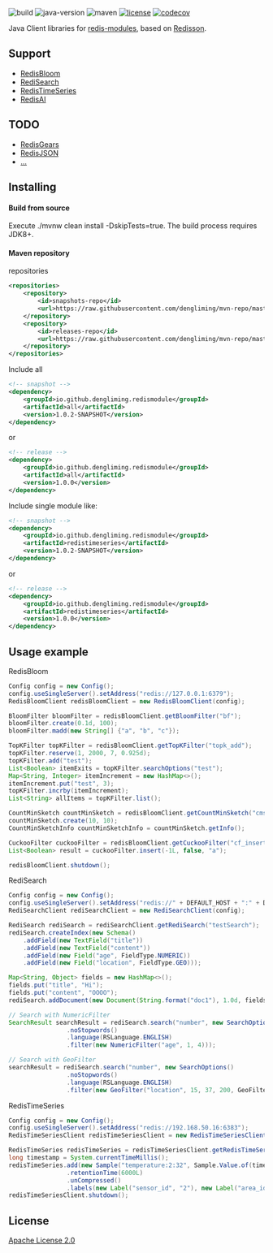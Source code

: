 ![build](https://github.com/dengliming/redis-modules-java/workflows/build/badge.svg) ![java-version](https://img.shields.io/badge/JDK-1.8+-brightgreen.svg) ![maven](https://img.shields.io/badge/maven-3.5+-brightgreen.svg) [![license](https://img.shields.io/github/license/dengliming/redis-modules-java)](/LICENSE) [![codecov](https://codecov.io/gh/dengliming/redis-modules-java/branch/master/graph/badge.svg?token=U8BA091JD5)](https://codecov.io/gh/dengliming/redis-modules-java)


Java Client libraries for [redis-modules](https://redis.io/modules), based on [Redisson](https://github.com/redisson/redisson).

## Support
* [RedisBloom](redisbloom) 
* [RediSearch](redisearch)
* [RedisTimeSeries](redistimeseries)
* [RedisAI](redisai)

## TODO
* [RedisGears](https://oss.redislabs.com/redisgears/)
* [RedisJSON](https://oss.redislabs.com/rejson/)
* [...](https://redis.io/modules)
 
## Installing

#### Build from source
Execute ./mvnw clean install -DskipTests=true. The build process requires JDK8+.
#### Maven repository
repositories
```xml
<repositories>
    <repository>
        <id>snapshots-repo</id>
        <url>https://raw.githubusercontent.com/dengliming/mvn-repo/master/snapshots</url>
    </repository>
    <repository>
        <id>releases-repo</id>
        <url>https://raw.githubusercontent.com/dengliming/mvn-repo/master/releases</url>
    </repository>
</repositories>
```
Include all
```xml
<!-- snapshot -->
<dependency>
    <groupId>io.github.dengliming.redismodule</groupId>
    <artifactId>all</artifactId>
    <version>1.0.2-SNAPSHOT</version>
</dependency>
```
or
```xml
<!-- release -->
<dependency>
    <groupId>io.github.dengliming.redismodule</groupId>
    <artifactId>all</artifactId>
    <version>1.0.0</version>
</dependency>
```
Include single module like:
```xml
<!-- snapshot -->
<dependency>
    <groupId>io.github.dengliming.redismodule</groupId>
    <artifactId>redistimeseries</artifactId>
    <version>1.0.2-SNAPSHOT</version>
</dependency>
```
or
```xml
<!-- release -->
<dependency>
    <groupId>io.github.dengliming.redismodule</groupId>
    <artifactId>redistimeseries</artifactId>
    <version>1.0.0</version>
</dependency>
```
## Usage example
RedisBloom
```java
Config config = new Config();
config.useSingleServer().setAddress("redis://127.0.0.1:6379");
RedisBloomClient redisBloomClient = new RedisBloomClient(config);

BloomFilter bloomFilter = redisBloomClient.getBloomFilter("bf");
bloomFilter.create(0.1d, 100);
bloomFilter.madd(new String[] {"a", "b", "c"});

TopKFilter topKFilter = redisBloomClient.getTopKFilter("topk_add");
topKFilter.reserve(1, 2000, 7, 0.925d);
topKFilter.add("test");
List<Boolean> itemExits = topKFilter.searchOptions("test");
Map<String, Integer> itemIncrement = new HashMap<>();
itemIncrement.put("test", 3);
topKFilter.incrby(itemIncrement);
List<String> allItems = topKFilter.list();

CountMinSketch countMinSketch = redisBloomClient.getCountMinSketch("cms_add");
countMinSketch.create(10, 10);
CountMinSketchInfo countMinSketchInfo = countMinSketch.getInfo();

CuckooFilter cuckooFilter = redisBloomClient.getCuckooFilter("cf_insert");
List<Boolean> result = cuckooFilter.insert(-1L, false, "a");

redisBloomClient.shutdown();
```

RediSearch
```java
Config config = new Config();
config.useSingleServer().setAddress("redis://" + DEFAULT_HOST + ":" + DEFAULT_PORT);
RediSearchClient rediSearchClient = new RediSearchClient(config);

RediSearch rediSearch = rediSearchClient.getRediSearch("testSearch");
rediSearch.createIndex(new Schema()
    .addField(new TextField("title"))
    .addField(new TextField("content"))
    .addField(new Field("age", FieldType.NUMERIC))
    .addField(new Field("location", FieldType.GEO)));

Map<String, Object> fields = new HashMap<>();
fields.put("title", "Hi");
fields.put("content", "OOOO");
rediSearch.addDocument(new Document(String.format("doc1"), 1.0d, fields), new DocumentOptions());

// Search with NumericFilter
SearchResult searchResult = rediSearch.search("number", new SearchOptions()
                .noStopwords()
                .language(RSLanguage.ENGLISH)
                .filter(new NumericFilter("age", 1, 4)));

// Search with GeoFilter
searchResult = rediSearch.search("number", new SearchOptions()
                .noStopwords()
                .language(RSLanguage.ENGLISH)
                .filter(new GeoFilter("location", 15, 37, 200, GeoFilter.Unit.KILOMETERS)));
```

RedisTimeSeries
```java
Config config = new Config();
config.useSingleServer().setAddress("redis://192.168.50.16:6383");
RedisTimeSeriesClient redisTimeSeriesClient = new RedisTimeSeriesClient(config);

RedisTimeSeries redisTimeSeries = redisTimeSeriesClient.getRedisTimeSeries();
long timestamp = System.currentTimeMillis();
redisTimeSeries.add(new Sample("temperature:2:32", Sample.Value.of(timestamp, 26)), new TimeSeriesOptions()
                .retentionTime(6000L)
                .unCompressed()
                .labels(new Label("sensor_id", "2"), new Label("area_id", "32")));
redisTimeSeriesClient.shutdown();
```
## License

[Apache License 2.0](/LICENSE)
